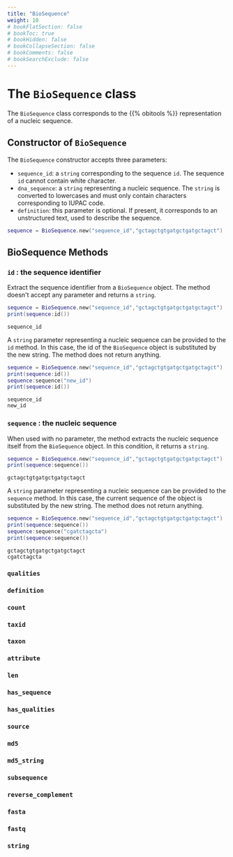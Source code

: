 ```yaml
---
title: "BioSequence"
weight: 10
# bookFlatSection: false
# bookToc: true
# bookHidden: false
# bookCollapseSection: false
# bookComments: false
# bookSearchExclude: false
---
```


# The `BioSequence` class 

The `BioSequence` class corresponds to the {{% obitools %}} representation of a nucleic sequence.

## Constructor of `BioSequence`

The `BioSequence` constructor accepts three parameters:

- `sequence_id`: a `string` corresponding to the sequence `id`. The sequence `id` cannot contain white character.
- `dna_sequence`: a `string` representing a nucleic sequence. The `string` is
  converted to lowercases and must only contain characters corresponding to
  IUPAC code.
- `definition`: this parameter is optional. If present, it corresponds to an
  unstructured text, used to describe the sequence.

```lua
sequence = BioSequence.new("sequence_id","gctagctgtgatgctgatgctagct")
```

## BioSequence Methods

### `id` : the sequence identifier

Extract the sequence identifier from a `BioSequence` object.
The method doesn't accept any parameter and returns a `string`.

```lua
sequence = BioSequence.new("sequence_id","gctagctgtgatgctgatgctagct")
print(sequence:id())
```
```
sequence_id
```

A `string` parameter representing a nucleic sequence can be provided to the
`id` method. In this case, the id of the `BioSequence` object is
substituted by the new string. The method does not return anything.

```lua
sequence = BioSequence.new("sequence_id","gctagctgtgatgctgatgctagct")
print(sequence:id())
sequence:sequence("new_id")
print(sequence:id())
```
```
sequence_id
new_id
```

### `sequence` : the nucleic sequence

When used with no parameter, the method extracts the nucleic sequence itself from the `BioSequence` object.
In this condition, it returns a `string`.

```lua
sequence = BioSequence.new("sequence_id","gctagctgtgatgctgatgctagct")
print(sequence:sequence())
```
```
gctagctgtgatgctgatgctagct
```

A `string` parameter representing a nucleic sequence can be provided to the
`sequence` method. In this case, the current sequence of the object is
substituted by the new string. The method does not return anything.

```lua
sequence = BioSequence.new("sequence_id","gctagctgtgatgctgatgctagct")
print(sequence:sequence())
sequence:sequence("cgatctagcta")
print(sequence:sequence())
```
```
gctagctgtgatgctgatgctagct
cgatctagcta
```

### `qualities`

### `definition`

### `count`

### `taxid`

### `taxon`

### `attribute`

### `len`

### `has_sequence`

### `has_qualities`

### `source`

### `md5`

### `md5_string`

### `subsequence`

### `reverse_complement`

### `fasta`

### `fastq`

### `string`
